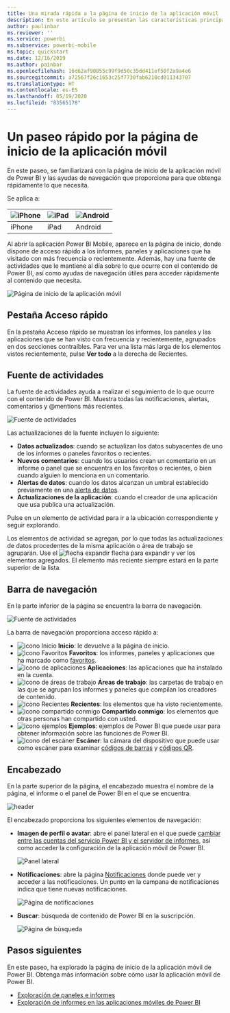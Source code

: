 ```yaml
---
title: Una mirada rápida a la página de inicio de la aplicación móvil
description: En este artículo se presentan las características principales de la página de inicio de la aplicación móvil.
author: paulinbar
ms.reviewer: ''
ms.service: powerbi
ms.subservice: powerbi-mobile
ms.topic: quickstart
ms.date: 12/16/2019
ms.author: painbar
ms.openlocfilehash: 16d62af90855c99f9d50c35dd411ef50f2a9a4e6
ms.sourcegitcommit: a72567f26c1653c25f7730fab6210cd011343707
ms.translationtype: HT
ms.contentlocale: es-ES
ms.lasthandoff: 05/19/2020
ms.locfileid: "83565178"
---
```

# <a name="a-quick-tour-of-the-mobile-app-home-page"></a>Un paseo rápido por la página de inicio de la aplicación móvil
En este paseo, se familiarizará con la página de inicio de la aplicación móvil de Power BI y las ayudas de navegación que proporciona para que obtenga rápidamente lo que necesita.

Se aplica a:

| ![iPhone](./media/mobile-apps-quickstart-view-dashboard-report/iphone-logo-30-px.png) | ![iPad](./media/mobile-apps-quickstart-view-dashboard-report/ipad-logo-30-px.png) | ![Android](./media/mobile-apps-quickstart-view-dashboard-report/android-logo-30-px.png) |
|:--- |:--- |:--- |
| iPhone | iPad | Android | 

Al abrir la aplicación Power BI Mobile, aparece en la página de inicio, donde dispone de acceso rápido a los informes, paneles y aplicaciones que ha visitado con más frecuencia o recientemente. Además, hay una fuente de actividades que le mantiene al día sobre lo que ocurre con el contenido de Power BI, así como ayudas de navegación útiles para acceder rápidamente al contenido que necesita.

![Página de inicio de la aplicación móvil](./media/mobile-apps-home-page/powerbi-mobile-app-home.png)
 
## <a name="quick-access-tab"></a>Pestaña Acceso rápido

En la pestaña Acceso rápido se muestran los informes, los paneles y las aplicaciones que se han visto con frecuencia y recientemente, agrupados en dos secciones contraíbles. Para ver una lista más larga de los elementos vistos recientemente, pulse **Ver todo** a la derecha de Recientes. 

## <a name="activity-feed"></a>Fuente de actividades

La fuente de actividades ayuda a realizar el seguimiento de lo que ocurre con el contenido de Power BI. Muestra todas las notificaciones, alertas, comentarios y @mentions más recientes.

![Fuente de actividades](./media/mobile-apps-home-page/powerbi-mobile-app-activity.png)

Las actualizaciones de la fuente incluyen lo siguiente:
* **Datos actualizados**: cuando se actualizan los datos subyacentes de uno de los informes o paneles favoritos o recientes.
* **Nuevos comentarios**: cuando los usuarios crean un comentario en un informe o panel que se encuentra en los favoritos o recientes, o bien cuando alguien lo menciona en un comentario.
* **Alertas de datos**: cuando los datos alcanzan un umbral establecido previamente en una [alerta de datos](mobile-set-data-alerts-in-the-mobile-apps.md).
* **Actualizaciones de la aplicación**: cuando el creador de una aplicación que usa publica una actualización.

 Pulse en un elemento de actividad para ir a la ubicación correspondiente y seguir explorando.

Los elementos de actividad se agregan, por lo que todas las actualizaciones de datos procedentes de la misma aplicación o área de trabajo se agruparán. Use el ![flecha expandir](./media/mobile-apps-home-page/powerbi-mobile-app-expand-arrow.png) flecha para expandir y ver los elementos agregados. El elemento más reciente siempre estará en la parte superior de la lista.

## <a name="navigation-bar"></a>Barra de navegación

En la parte inferior de la página se encuentra la barra de navegación.

![Fuente de actividades](./media/mobile-apps-home-page/powerbi-mobile-app-navbar.png)

La barra de navegación proporciona acceso rápido a:

* ![icono Inicio](./media/mobile-apps-home-page/powerbi-mobile-app-home-icon.png) **Inicio**: le devuelve a la página de inicio.
* ![icono Favoritos](./media/mobile-apps-home-page/powerbi-mobile-app-favorites-icon.png) **Favoritos**: los informes, paneles y aplicaciones que ha marcado como [favoritos](mobile-apps-favorites.md).
* ![icono de aplicaciones](./media/mobile-apps-home-page/powerbi-mobile-app-apps-icon.png) **Aplicaciones**: las aplicaciones que ha instalado en la cuenta.
* ![icono de áreas de trabajo](./media/mobile-apps-home-page/powerbi-mobile-app-workspaces-icon.png) **Áreas de trabajo**: las carpetas de trabajo en las que se agrupan los informes y paneles que compilan los creadores de contenido.
* ![icono Recientes](./media/mobile-apps-home-page/powerbi-mobile-app-recents-icon.png) **Recientes**: los elementos que ha visto recientemente.
* ![icono compartido conmigo](./media/mobile-apps-home-page/powerbi-mobile-app-shared-with-me-icon.png) **Compartido conmigo**: los elementos que otras personas han compartido con usted.
* ![icono ejemplos](./media/mobile-apps-home-page/powerbi-mobile-app-samples-icon.png) **Ejemplos**: ejemplos de Power BI que puede usar para obtener información sobre las funciones de Power BI.
* ![icono del escáner](./media/mobile-apps-home-page/powerbi-mobile-app-scanner-icon.png) **Escáner**: la cámara del dispositivo que puede usar como escáner para examinar [códigos de barras](mobile-apps-scan-barcode-iphone.md) y [códigos QR](mobile-apps-qr-code.md).

## <a name="header"></a>Encabezado

En la parte superior de la página, el encabezado muestra el nombre de la página, el informe o el panel de Power BI en el que se encuentra.

![header](./media/mobile-apps-home-page/powerbi-mobile-app-header.png)

El encabezado proporciona los siguientes elementos de navegación:
* **Imagen de perfil o avatar**: abre el panel lateral en el que puede [cambiar entre las cuentas del servicio Power BI y el servidor de informes](mobile-app-ssrs-kpis-mobile-on-premises-reports.md), así como acceder la configuración de la aplicación móvil de Power BI.

    ![Panel lateral](./media/mobile-apps-home-page/powerbi-mobile-app-side-panel.png)

* **Notificaciones**: abre la página [Notificaciones](mobile-apps-notification-center.md) donde puede ver y acceder a las notificaciones. Un punto en la campana de notificaciones indica que tiene nuevas notificaciones.

    ![Página de notificaciones](./media/mobile-apps-home-page/powerbi-mobile-app-notifications-page.png)

* **Buscar**: búsqueda de contenido de Power BI en la suscripción.

    ![Página de búsqueda](./media/mobile-apps-home-page/powerbi-mobile-app-search-page.png)

## <a name="next-steps"></a>Pasos siguientes
En este paseo, ha explorado la página de inicio de la aplicación móvil de Power BI. Obtenga más información sobre cómo usar la aplicación móvil de Power BI. 
* [Exploración de paneles e informes](mobile-apps-quickstart-view-dashboard-report.md)
* [Exploración de informes en las aplicaciones móviles de Power BI](mobile-reports-in-the-mobile-apps.md)
